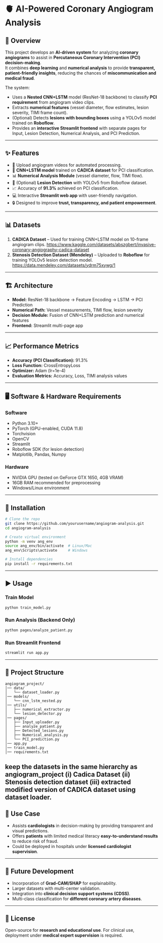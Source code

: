 # 🫀 AI-Powered Coronary Angiogram Analysis

## 📌 Overview  
This project develops an **AI-driven system** for analyzing **coronary angiograms** to assist in **Percutaneous Coronary Intervention (PCI) decision-making**.  
It combines **deep learning** and **numerical analysis** to provide **transparent, patient-friendly insights**, reducing the chances of **miscommunication and medical fraud**.  

The system:  
- Uses a **Nested CNN+LSTM** model (ResNet-18 backbone) to classify **PCI requirement** from angiogram video clips.  
- Extracts **numerical features** (vessel diameter, flow estimates, lesion severity, TIMI frame count).  
- (Optional) Detects **lesions with bounding boxes** using a YOLOv5 model trained on **Roboflow**.  
- Provides an **interactive Streamlit frontend** with separate pages for Input, Lesion Detection, Numerical Analysis, and PCI Prediction.  

---

## ✨ Features  
- 📂 Upload angiogram videos for automated processing.  
- 🧠 **CNN+LSTM model** trained on **CADICA dataset** for PCI classification.  
- 📊 **Numerical Analysis Module** (vessel diameter, flow, TIMI flow).  
- 🔎 (Optional) **Lesion Detection** with YOLOv5 from Roboflow dataset.  
- 📈 Accuracy of **91.3%** achieved on PCI classification.  
- 💻 Interactive **Streamlit web app** with user-friendly navigation.  
- 🔒 Designed to improve **trust, transparency, and patient empowerment**.  

---

## 📊 Datasets  
1. **CADICA Dataset** – Used for training CNN+LSTM model on 10-frame angiogram clips.
   https://www.kaggle.com/datasets/abszgbert/invasive-coronary-angiography-cadica-dataset
2. **Stenosis Detection Dataset (Mendeley)** – Uploaded to **Roboflow** for training YOLOv5 lesion detection model.
   https://data.mendeley.com/datasets/ydrm75xywg/1

---

## 🏗️ Architecture  
- **Model:** ResNet-18 backbone → Feature Encoding → LSTM → PCI Prediction  
- **Numerical Path:** Vessel measurements, TIMI flow, lesion severity  
- **Decision Module:** Fusion of CNN+LSTM prediction and numerical features  
- **Frontend:** Streamlit multi-page app  

---

## 📈 Performance Metrics  
- **Accuracy (PCI Classification):** 91.3%  
- **Loss Function:** CrossEntropyLoss  
- **Optimizer:** Adam (lr=1e-4)  
- **Evaluation Metrics:** Accuracy, Loss, TIMI analysis values  

---

## 🖥️ Software & Hardware Requirements  

### Software  
- Python 3.10+  
- PyTorch (GPU-enabled, CUDA 11.8)  
- Torchvision  
- OpenCV  
- Streamlit  
- Roboflow SDK (for lesion detection)  
- Matplotlib, Pandas, Numpy  

### Hardware  
- NVIDIA GPU (tested on GeForce GTX 1650, 4GB VRAM)  
- 16GB RAM recommended for preprocessing  
- Windows/Linux environment  

---

## 🚀 Installation  

```bash
# Clone the repo
git clone https://github.com/yourusername/angiogram-analysis.git
cd angiogram-analysis

# Create virtual environment
python -m venv ang_env
source ang_env/bin/activate  # Linux/Mac
ang_env\Scripts\activate     # Windows

# Install dependencies
pip install -r requirements.txt
```

---

## ▶️ Usage  

### Train Model  
```bash
python train_model.py
```

### Run Analysis (Backend Only)  
```bash
python pages/analyze_patient.py
```

### Run Streamlit Frontend  
```bash
streamlit run app.py
```

---

## 📂 Project Structure  

```
angiogram_project/
│── data/
│   └── dataset_loader.py
│── models/
│   └── cnn_lstm_nested.py
│── utils/
│   ├── numerical_extractor.py
│   └── lesion_detector.py
│── pages/
│   ├── Input_uploader.py
│   ├── analyze_patient.py
│   ├── Detected_lesions.py
│   ├── Numerical_analysis.py
│   └── PCI_prediction.py
│── app.py
│── train_model.py
│── requirements.txt
```
keep the datasets in the same hierarchy as angiogram_project
(i) Cadica Dataset
(ii) Stenosis detection dataset
(iii) extracted modified version of CADICA dataset using dataset loader. 
---

## 🎯 Use Case  
- Assists **cardiologists** in decision-making by providing transparent and visual predictions.  
- Offers **patients** with limited medical literacy **easy-to-understand results** to reduce risk of fraud.  
- Could be deployed in hospitals under **licensed cardiologist supervision**.  

---

## 🔮 Future Development  
- Incorporation of **Grad-CAM/SHAP** for explainability.  
- Larger datasets with multi-center validation.  
- Integration into **clinical decision support systems (CDSS)**.  
- Multi-class classification for **different coronary artery diseases**.  

---

## 📜 License  
Open-source for **research and educational use**. For clinical use, deployment under **medical expert supervision** is required.  
